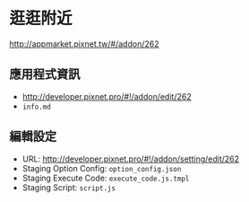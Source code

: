 # 逛逛附近
http://appmarket.pixnet.tw/#/addon/262

## 應用程式資訊
- http://developer.pixnet.pro/#!/addon/edit/262
- `info.md`

## 編輯設定
- URL: http://developer.pixnet.pro/#!/addon/setting/edit/262
- Staging Option Config: `option_config.json`
- Staging Execute Code: `execute_code.js.tmpl`
- Staging Script: `script.js`
